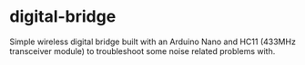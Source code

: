 # digital-bridge
Simple wireless digital bridge built with an Arduino Nano and HC11 (433MHz transceiver module) to troubleshoot some noise related problems with.
